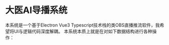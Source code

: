 # 大医AI导播系统
本系统是一个基于Electron Vue3 Typescript技术栈的类OBS直播推流软件，我希望将UI与逻辑代码深度解耦。
本系统本质上就是在对如下数据结构进行各种操作： 
 